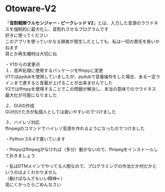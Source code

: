 # Otoware-V2
「**音割戦隊ウルセンジャー - ピークレッド V2**」とは、入力した音源のラウドネスを強制的に最大化し、音割れさせるプログラムです  
好きに使ってください  
このアプリを使っていかなる損害が発生したとしても、私は一切の責任を負いかねます  
耳とか再生機材は大切にね  
  
  
・V1からの変更点  
１、音声処理に使用するパッケージをffmpyに変更  
V1ではpydubを使用していましたが、pydubで音量操作をした場合、ある一定ラインまで達すると音量が上げることが出来ませんでした  
V2ではffmpyを使用することでこの問題が解決し、本当の意味でのラウドネス最大化が可能になりました  
  
２、GUIの作成  
GUI付けた方が私個人としては扱いやすいのでつけました  
  
３、ハイレゾ対応  
ffmpegのコマンドでハイレゾ音源を作れるようになったのでつけました  
  
  
・Python 3.6.4で書いています  
  
  
・ffmpyはffmpegがなければ（多分）動かないので、ffmpegをインストールしておきましょう  
  
  
・私はDTMメインでやってる人間なので、プログラミングの作法だか何だかというのはよくわかりません  
（動けばなんでもいい精神←）  
見にくかったらごめんなさい  
